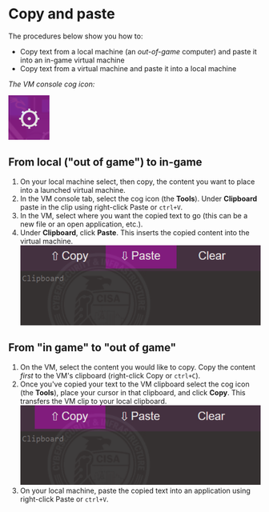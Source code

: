 # Copy and paste

The procedures below show you how to:

- Copy text from a local machine (an *out-of-game* computer) and paste it into an in-game virtual machine
- Copy text from a virtual machine and paste it into a local machine

*The VM console cog icon:*

![console-cog](img/console-cog.png)

## From local ("out of game") to in-game  

1. On your local machine select, then copy, the content you want to place into a launched virtual machine.
2. In the VM console tab, select the cog icon (the **Tools**). Under **Clipboard** paste in the clip using right-click Paste or `ctrl+V`. 
3. In the VM, select where you want the copied text to go (this can be a new file or an open application, etc.).
4. Under **Clipboard**, click **Paste**. This inserts the copied content into the virtual machine.
![console-paste](img/console-paste.png)

## From "in game" to "out of game"

1. On the VM, select the content you would like to copy. Copy the content *first* to the VM's clipboard (right-click Copy or `ctrl+C`).
2. Once you've copied your text to the VM clipboard select the cog icon (the **Tools**), place your cursor in that clipboard, and click **Copy**. This transfers the VM clip to your local clipboard.
![console-copy](img/console-copy.png)
3. On your local machine, paste the copied text into an application using right-click Paste or `ctrl+V`.